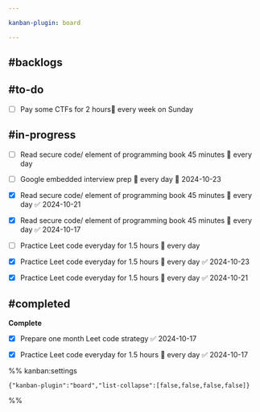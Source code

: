 ```yaml
---

kanban-plugin: board

---
```


## #backlogs



## #to-do

- [ ] Pay some CTFs for 2 hours🔁 every week on Sunday


## #in-progress

- [ ] Read secure code/ element of programming book 45 minutes 🔁 every day
- [ ] Google embedded interview prep 🔁 every day 🛫 2024-10-23
- [x] Read secure code/ element of programming book 45 minutes 🔁 every day ✅ 2024-10-21
- [x] Read secure code/ element of programming book 45 minutes 🔁 every day ✅ 2024-10-17
- [ ] Practice Leet code everyday for 1.5 hours 🔁 every day
- [x] Practice Leet code everyday for 1.5 hours 🔁 every day ✅ 2024-10-23
- [x] Practice Leet code everyday for 1.5 hours 🔁 every day ✅ 2024-10-21


## #completed

**Complete**
- [x] Prepare one month Leet code strategy ✅ 2024-10-17
- [x] Practice Leet code everyday for 1.5 hours 🔁 every day ✅ 2024-10-17




%% kanban:settings
```
{"kanban-plugin":"board","list-collapse":[false,false,false,false]}
```
%%